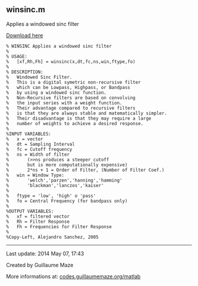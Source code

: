 ## winsinc.m ##
Applies a windowed sinc filter

[Download here](http://guillaumemaze.googlecode.com/svn/trunk/matlab/codes/mcentral/winsinc.m)

```
% WINSINC Applies a windowed sinc filter
%
% USAGE:
%   [xf,Rh,Fh] = winsinc(x,dt,fc,ns,win,ftype,fo)
%
% DESCRIPTION:
%   Windowed Sinc Filter.
%   This is a digital symetric non-recursive filter
%   which can be Lowpass, Highpass, or Bandpass
%   by using a windowed sinc function.
%   Non-Recursive filters are based on convolving 
%   the input series with a weight function.
%   Their advantage compared to recursive filters
%   is that they are always stable and matematically simpler.
%   Their disadvantage is that they may require a large
%   number of weights to achieve a desired response.
%
%INPUT VARIABLES:
%   x = vector
%   dt = Sampling Interval
%   fc = Cutoff frequency
%   ns = Width of filter 
%       (>>ns produces a steeper cutoff
%       but is more computationally expensive)
%       2*ns + 1 = Order of Filter, (Number of Filter Coef.)
%   win = Window Type:
%       'welch','parzen','hanning','hamming'
%       'blackman','lanczos','kaiser'
%   
%   ftype = 'low', 'high' o 'pass'
%   fo = Central Frequency (for bandpass only) 
%
%OUTPUT VARIABLES:
%   xf = filtered vector
%   Rh = Filter Response
%   Fh = Frequencies for Filter Response
%
%Copy-Left, Alejandro Sanchez, 2005
```

---

Last update: 2014 May 07, 17:43

Created by Guillaume Maze

More informations at: [codes.guillaumemaze.org/matlab](http://codes.guillaumemaze.org/matlab)